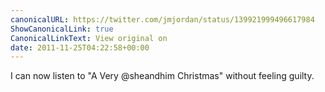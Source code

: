 ```yaml
---
canonicalURL: https://twitter.com/jmjordan/status/139921999496617984
ShowCanonicalLink: true
CanonicalLinkText: View original on
date: 2011-11-25T04:22:58+00:00
---
```

I can now listen to "A Very @sheandhim Christmas" without feeling guilty.